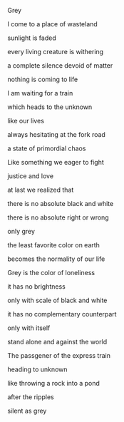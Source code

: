 Grey 

I come to a place of wasteland 

sunlight is faded 

every living creature is withering 

a complete silence devoid of matter 

nothing is coming to life 

I am waiting for a train

which heads to the unknown 

like our lives

always hesitating at the fork road 

a state of primordial chaos

Like something we eager to fight 

justice and love 

at last we realized that 

there is no absolute black and white 

there is no absolute right or wrong 

only grey 

the least favorite color on earth 

becomes the normality of our life 

Grey is the color of loneliness 

it has no brightness 

only with scale of black and white 

it has no complementary counterpart 

only with itself 

stand alone and against the world 

The passgener of the express train 

heading to unknown 

like throwing a rock into a pond 

after the ripples 

silent as grey 




































